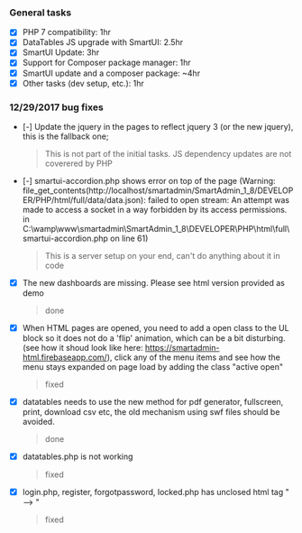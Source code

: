 ### General tasks

- [x] PHP 7 compatibility: 1hr
- [x] DataTables JS upgrade with SmartUI: 2.5hr
- [x] SmartUI Update: 3hr
- [x] Support for Composer package manager: 1hr
- [x] SmartUI update and a composer package: ~4hr
- [x] Other tasks (dev setup, etc.): 1hr

### 12/29/2017 bug fixes

- [-] Update the jquery in the pages to reflect jquery 3 (or the new jquery), this is the fallback one;
  > This is not part of the initial tasks. JS dependency updates are not coverered by PHP

- [-] smartui-accordion.php shows error on top of the page (Warning: file_get_contents(http://localhost/smartadmin/SmartAdmin_1_8/DEVELOPER/PHP/html/full/data/data.json): failed to open stream: An attempt was made to access a socket in a way forbidden by its access permissions. in C:\wamp\www\smartadmin\SmartAdmin_1_8\DEVELOPER\PHP\html\full\smartui-accordion.php on line 61)
  > This is a server setup on your end, can't do anything about it in code

- [x] The new dashboards are missing. Please see html version provided as demo
  > done

- [x] When HTML pages are opened, you need to add a open class to the UL block so it does not do a 'flip' animation, which can be a bit disturbing. (see how it shoud look like here: https://smartadmin-html.firebaseapp.com/), click any of the menu items and see how the menu stays expanded on page load by adding the class "active open"
  > fixed

- [x] datatables needs to use the new method for pdf generator, fullscreen, print, download csv etc, the old mechanism using swf files should be avoided. 
  > done

- [x] datatables.php is not working
  > fixed

- [x] login.php, register, forgotpassword, locked.php has unclosed html tag " --> "
  > fixed